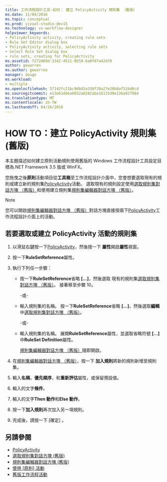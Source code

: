 ```yaml
---
title: 工作流程設計工具-如何： 建立 PolicyActivity 規則集 （舊版）
ms.date: 11/04/2016
ms.topic: conceptual
ms.prod: visual-studio-dev15
ms.technology: vs-workflow-designer
helpviewer_keywords:
- PolicyActivity activity, creating rule sets
- Rule Set Editor dialog box
- PolicyActivity activity, selecting rule sets
- Select Rule Set dialog box
- rule sets, creating for PolicyActivity
ms.assetid: f272489d-3342-4511-8b59-6a0fd7a42d70
author: gewarren
ms.author: gewarren
manager: douge
ms.workload:
- multiple
ms.openlocfilehash: 57142fc21bc9db03a338f20a27e20b8af51b48cd
ms.sourcegitcommit: e13e61ddea6032a8282abe16131d9e136a927984
ms.translationtype: MT
ms.contentlocale: zh-TW
ms.lasthandoff: 04/26/2018
---
```

# <a name="how-to-create-a-policyactivity-rule-set-legacy"></a>HOW TO：建立 PolicyActivity 規則集 (舊版)

本主題描述如何建立原則活動規則使用舊版的 Windows 工作流程設計工具設定目標為.NET Framework 3.5 版或 WinFX。

 您拖曳之後**原則**活動項目從**工具箱**至工作流程設計介面中，您會想要選取現有的規則或建立新的規則集[PolicyActivity](http://go.microsoft.com/fwlink?LinkID=65019)活動。 選取現有的規則設定使用[選取規則集對話方塊 （舊版）](../workflow-designer/select-rule-set-dialog-box-legacy.md)和使用建立規則集[規則集編輯器對話方塊 （舊版）](../workflow-designer/rule-set-editor-dialog-box-legacy.md)。

> [!NOTE]
> 您可以開啟[規則集編輯器對話方塊 （舊版）](../workflow-designer/rule-set-editor-dialog-box-legacy.md)對話方塊直接按兩下[PolicyActivity](http://go.microsoft.com/fwlink?LinkID=65019)工作流程設計介面上的活動。

## <a name="to-select-or-create-a-rule-set-for-a-policyactivity-activity"></a>若要選取或建立 PolicyActivity 活動的規則集

1.  以滑鼠右鍵按一下[PolicyActivity](http://go.microsoft.com/fwlink?LinkID=65019)，然後按一下 **屬性**開啟**屬性**視窗。

2.  按一下**RuleSetReference**屬性。

3.  執行下列任一步驟：

    -   按一下**RuleSetReference**省略 **[…]**，然後選取 現有的規則集[選取規則集對話方塊 （舊版）](../workflow-designer/select-rule-set-dialog-box-legacy.md)。 接著移至步驟 10。

         -或-

    -   輸入規則集的名稱。 按一下**RuleSetReference**省略 **[…]**，然後選取**編輯**中[選取規則集對話方塊 （舊版）](../workflow-designer/select-rule-set-dialog-box-legacy.md)。

         -或-

    -   輸入規則集的名稱。 展開**RuleSetReference**屬性，並選取省略符號 **[…]** 中**RuleSet Definition**屬性。

         [規則集編輯器對話方塊 （舊版）](../workflow-designer/rule-set-editor-dialog-box-legacy.md)隨即開啟。

4.  在[規則集編輯器對話方塊 （舊版）](../workflow-designer/rule-set-editor-dialog-box-legacy.md)，按一下 **加入規則**將新的規則新增至規則集。

5.  輸入**名稱**，**優先順序**，和**重新評估**屬性，或保留預設值。

6.  輸入的文字**條件**。

7.  輸入的文字**Then 動作**和**Else 動作**。

8.  按一下**加入規則**再次加入另一項規則。

9. 完成後，請按一下 [確定] 。

## <a name="see-also"></a>另請參閱

- [PolicyActivity](http://go.microsoft.com/fwlink?LinkID=65019)
- [選取規則集對話方塊 (舊版)](../workflow-designer/select-rule-set-dialog-box-legacy.md)
- [規則集編輯器對話方塊 (舊版)](../workflow-designer/rule-set-editor-dialog-box-legacy.md)
- [使用 [原則] 活動](http://go.microsoft.com/fwlink?LinkID=65004)
- [舊版工作流程活動](../workflow-designer/legacy-workflow-activities.md)